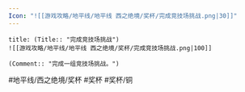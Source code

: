 ```yaml
---
Icon: "![[游戏攻略/地平线/地平线 西之绝境/奖杯/完成竞技场挑战.png|30]]"
---
```

```ad-common-bronze-trophy
title: (Title:: "完成竞技场挑战")
![[游戏攻略/地平线/地平线 西之绝境/奖杯/完成竞技场挑战.png|100]]

(Comment:: "完成一组竞技场挑战。")
```

#地平线/西之绝境/奖杯 #奖杯 #奖杯/铜
